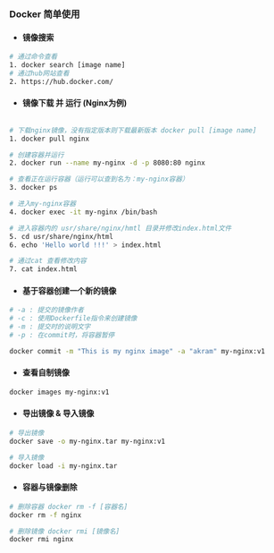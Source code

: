 ### Docker 简单使用

- #### 镜像搜索

```bash
# 通过命令查看
1. docker search [image name]
# 通过hub网站查看
2. https://hub.docker.com/
```

- #### 镜像下载 并 运行 (Nginx为例)
```bash

# 下载nginx镜像，没有指定版本则下载最新版本 docker pull [image name]
1. docker pull nginx

# 创建容器并运行
2. docker run --name my-nginx -d -p 8080:80 nginx

# 查看正在运行容器（运行可以查到名为：my-nginx容器）
3. docker ps

# 进入my-nginx容器
4. docker exec -it my-nginx /bin/bash

# 进入容器内的 usr/share/nginx/hmtl 目录并修改index.html文件
5. cd usr/share/nginx/html
6. echo 'Hello world !!!' > index.html

# 通过cat 查看修改内容
7. cat index.html

```

- #### 基于容器创建一个新的镜像
```bash
# -a : 提交的镜像作者
# -c : 使用Dockerfile指令来创建镜像
# -m : 提交时的说明文字
# -p : 在commit时，将容器暂停

docker commit -m "This is my nginx image" -a "akram" my-nginx:v1
```

- #### 查看自制镜像
```bash
docker images my-nginx:v1
```

- #### 导出镜像 & 导入镜像
```bash
# 导出镜像
docker save -o my-nginx.tar my-nginx:v1

# 导入镜像
docker load -i my-nginx.tar
```

- #### 容器与镜像删除
```bash
# 删除容器 docker rm -f [容器名]
docker rm -f nginx

# 删除镜像 docker rmi [镜像名]
docker rmi nginx
```
